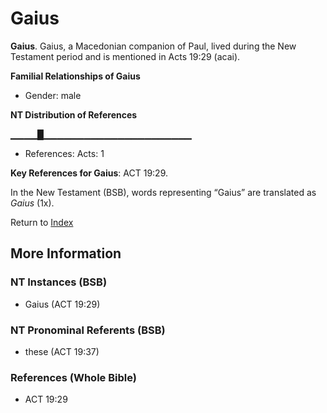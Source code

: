 # Gaius
**Gaius**. 
Gaius, a Macedonian companion of Paul, lived during the New Testament period and is mentioned in Acts 19:29 (acai). 




**Familial Relationships of Gaius**


* Gender: male


**NT Distribution of References**

▁▁▁▁█▁▁▁▁▁▁▁▁▁▁▁▁▁▁▁▁▁▁▁▁▁▁
* References: Acts: 1



**Key References for Gaius**: 
ACT 19:29. 




In the New Testament (BSB), words representing “Gaius” are translated as 
*Gaius* (1x). 


Return to [Index](00-Index.md)

## More Information

### NT Instances (BSB)

* Gaius (ACT 19:29)



### NT Pronominal Referents (BSB)

* these (ACT 19:37)



### References (Whole Bible)

* ACT 19:29



